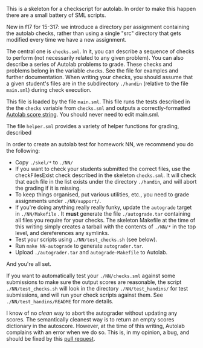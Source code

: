 This is a skeleton for a checkscript for autolab. In order to make
this happen there are a small battery of SML scripts.

New in f17 for 15-317: we introduce a directory per assignment
containing the autolab checks, rather than using a single "src"
directory that gets modified every time we have a new assignment.

The central one is `checks.sml`. In it, you can describe a sequence of
checks to perform (not necessarily related to any given problem).  You
can also describe a series of Autolab problems to grade. These checks
and problems belong in the variable `checks`. See the file for
examples and further documentation. When writing your checks, you
should assume that a given student's files are in the subdirectory
`./handin` (relative to the file `main.sml`) during check execution.

This file is loaded by the file `main.sml`. This file runs the tests
described in the the `checks` variable from `checks.sml` and outputs a
correctly-formatted [Autolab score string]. You should never need to
edit main.sml.

The file `helper.sml` provides a variety of helper functions for
grading, described

In order to create an autolab test for homework NN, we recommend you
do the following:

 - Copy `./skel/*` to `./NN/`
 - If you want to check your students submitted the correct files, use
   the checkFilesExist check described in the skeleton `checks.sml`.
   It will check that each file in the list exists under the directory
   `./handin`, and will abort the grading if it is missing.
 - To keep things organised, put various utilities, etc., you need to
   grade assignments under `./NN/support/`.
 - If you're doing anything really really funky, update the
   `autograde` target in `./NN/Makefile` . It **must** generate the
   file `./autograde.tar` containing all files you require for your
   checks. The skeleton Makefile at the time of this writing simply
   creates a tarball with the contents of `./NN/*` in the top level,
   and dereferences any symlinks.
 - Test your scripts using `./NN/test_checks.sh` (see below).
 - Run `make NN-autograde` to generate `autograder.tar`.
 - Upload `./autograder.tar` and `autograde-Makefile` to Autolab.

And you're all set.

If you want to automatically test your `./NN/checks.sml` against some
submissions to make sure the output scores are reasonable, the script
`./NN/test_checks.sh` will look in the directory `./NN/test_handins/`
for test submissions, and will run your check scripts against them.
See `./NN/test_handins/README` for more details.

I know of no *clean* way to abort the autograder without updating any
scores. The semantically cleanest way is to return an empty scores
dictionary in the autoscore. However, at the time of this writing,
Autolab complains with an error when we do so. This is, in my opinion,
a bug, and should be fixed by this [pull request].

[Autolab score string]: https://autolab.github.io/docs/lab/
[pull request]: https://github.com/autolab/Autolab/pull/895
